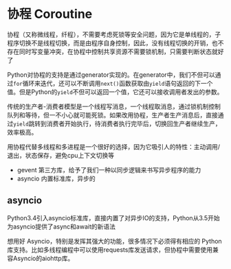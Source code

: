 # 协程 Coroutine

协程（又称微线程，纤程），不需要考虑死锁等安全问题，因为它是单线程的，子程序切换不是线程切换，而是由程序自身控制，因此，没有线程切换的开销，也不存在同时写变量冲突，在协程中控制共享资源不需要锁机制，只需要判断状态就好了

Python对协程的支持是通过generator实现的。在generator中，我们不但可以通过`for`循环来迭代，还可以不断调用`next()`函数获取由`yield`语句返回的下一个值。但是Python的`yield`不但可以返回一个值，它还可以接收调用者发出的参数。

传统的生产者-消费者模型是一个线程写消息，一个线程取消息，通过锁机制控制队列和等待，但一不小心就可能死锁。如果改用协程，生产者生产消息后，直接通过`yield`跳转到消费者开始执行，待消费者执行完毕后，切换回生产者继续生产，效率极高。

用协程代替多线程和多进程是一个很好的选择，因为它吸引人的特性：主动调用/退出，状态保存，避免cpu上下文切换等

- gevent 第三方库，给予了我们一种以同步逻辑来书写异步程序的能力
- asyncio 内置标准库，异步的

## asyncio

Python3.4引入asyncio标准库，直接内置了对异步IO的支持，Python从3.5开始为asyncio提供了async和await的新语法

想用好 Asyncio，特别是发挥其强大的功能，很多情况下必须得有相应的 Python 库支持。比如多线程编程中可以使用requests库发送请求，但协程中需要使用兼容Asyncio的aiohttp库。
